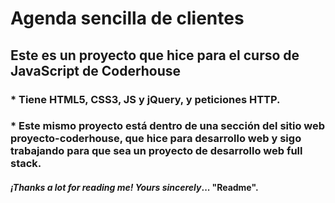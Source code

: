 # Agenda sencilla de clientes

## Este es un proyecto que hice para el curso de JavaScript de Coderhouse

### * Tiene HTML5, CSS3, JS y jQuery, y peticiones HTTP.
### * Este mismo proyecto está dentro de una sección del sitio web proyecto-coderhouse, que hice para desarrollo web y sigo trabajando para que sea un proyecto de desarrollo web full stack.


#### *¡Thanks a lot for reading me!* _Yours sincerely_... "**Readme**".